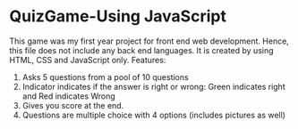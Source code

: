 # QuizGame-Using JavaScript

This game was my first year project for front end web development. Hence, this file does not include any back end languages. It is created by using HTML, CSS and JavaScript only. 
Features:
1) Asks 5 questions from a pool of 10 questions
2) Indicator indicates if the answer is right or wrong: Green indicates right and Red indicates Wrong
3) Gives you score at the end.
4) Questions are multiple choice with 4 options (includes pictures as well)
